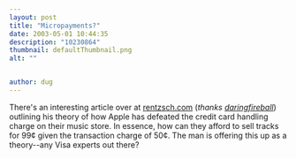 ```yaml
---
layout: post
title: "Micropayments?"
date: 2003-05-01 10:44:35
description: "10230864"
thumbnail: defaultThumbnail.png
alt: ""


author: dug
---
```


<p>There's an interesting article over at <a href="http://rentzsch.com/notes/creditCardMicropayments/">rentzsch.com</a> (<cite>thanks <a href="http://daringfireball.net/">daringfireball</a></cite>) outlining his theory of how Apple has defeated the credit card handling charge on their music store. In essence, how can they afford to sell tracks for 99&cent; given the transaction charge of 50&cent;. The man is offering this up as a theory--any Visa experts out there?</p>
